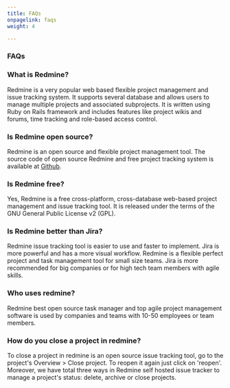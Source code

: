 ```yaml
---
title: FAQs
onpagelink: faqs
weight: 4

---
```


### FAQs

### What is Redmine?
Redmine is a very popular web based flexible project management and issue tracking system. It supports several database and allows users to manage multiple projects and associated subprojects. It is written using Ruby on Rails framework and includes features like project wikis and forums, time tracking and role-based access control.
### Is Redmine open source?
Redmine is an open source and flexible project management tool. The source code of open source Redmine and free project tracking system is available at [Github](https://github.com/redmine/redmine).
### Is Redmine free?
Yes, Redmine is a free cross-platform, cross-database web-based project management and issue tracking tool. It is released under the terms of the GNU General Public License v2 (GPL).
### Is Redmine better than Jira?
Redmine issue tracking tool is easier to use and faster to implement. Jira is more powerful and has a more visual workflow. Redmine is a flexible perfect project and task management tool for small size teams. Jira is more recommended for big companies or for high tech team members with agile skills.
### Who uses redmine?
Redmine best open source task manager and top agile project management software is used by companies and teams with 10-50 employees or team members.
### How do you close a project in redmine?
To close a project in redmine is an open source issue tracking tool, go to the project's Overview > Close project. To reopen it again just click on 'reopen'. Moreover, we have total three ways in Redmine self hosted issue tracker to manage a project's status: delete, archive or close projects.
